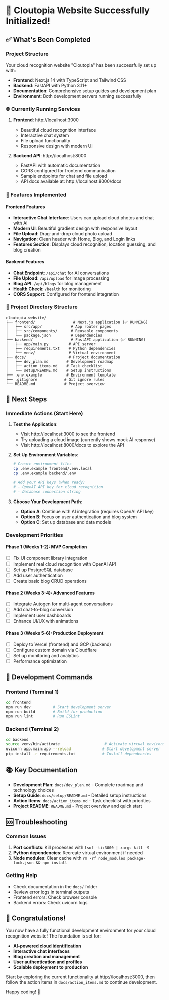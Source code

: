 # 🎉 Cloutopia Website Successfully Initialized!

## ✅ What's Been Completed

### Project Structure
Your cloud recognition website "Cloutopia" has been successfully set up with:

- **Frontend**: Next.js 14 with TypeScript and Tailwind CSS
- **Backend**: FastAPI with Python 3.11+
- **Documentation**: Comprehensive setup guides and development plan
- **Environment**: Both development servers running successfully

### 🌐 Currently Running Services

1. **Frontend**: http://localhost:3000
   - Beautiful cloud recognition interface
   - Interactive chat system
   - File upload functionality
   - Responsive design with modern UI

2. **Backend API**: http://localhost:8000
   - FastAPI with automatic documentation
   - CORS configured for frontend communication
   - Sample endpoints for chat and file upload
   - API docs available at: http://localhost:8000/docs

### 🎨 Features Implemented

#### Frontend Features
- **Interactive Chat Interface**: Users can upload cloud photos and chat with AI
- **Modern UI**: Beautiful gradient design with responsive layout
- **File Upload**: Drag-and-drop cloud photo upload
- **Navigation**: Clean header with Home, Blog, and Login links
- **Features Section**: Displays cloud recognition, location guessing, and blog creation

#### Backend Features
- **Chat Endpoint**: `/api/chat` for AI conversations
- **File Upload**: `/api/upload` for image processing
- **Blog API**: `/api/blogs` for blog management
- **Health Check**: `/health` for monitoring
- **CORS Support**: Configured for frontend integration

### 📁 Project Directory Structure
```
cloutopia-website/
├── frontend/                 # Next.js application (✅ RUNNING)
│   ├── src/app/             # App router pages
│   ├── src/components/      # Reusable components
│   └── package.json         # Dependencies
├── backend/                 # FastAPI application (✅ RUNNING)
│   ├── app/main.py         # API server
│   ├── requirements.txt    # Python dependencies
│   └── venv/               # Virtual environment
├── docs/                   # Project documentation
│   ├── dev_plan.md        # Development roadmap
│   ├── action_items.md    # Task checklist
│   └── setup/README.md    # Setup instructions
├── .env.example           # Environment template
├── .gitignore            # Git ignore rules
└── README.md             # Project overview
```

## 🎯 Next Steps

### Immediate Actions (Start Here)

1. **Test the Application**:
   - Visit http://localhost:3000 to see the frontend
   - Try uploading a cloud image (currently shows mock AI response)
   - Visit http://localhost:8000/docs to explore the API

2. **Set Up Environment Variables**:
   ```bash
   # Create environment files
   cp .env.example frontend/.env.local
   cp .env.example backend/.env
   
   # Add your API keys (when ready)
   # - OpenAI API key for cloud recognition
   # - Database connection string
   ```

3. **Choose Your Development Path**:
   - **Option A**: Continue with AI integration (requires OpenAI API key)
   - **Option B**: Focus on user authentication and blog system
   - **Option C**: Set up database and data models

### Development Priorities

#### Phase 1 (Weeks 1-2): MVP Completion
- [ ] Fix UI component library integration
- [ ] Implement real cloud recognition with OpenAI API
- [ ] Set up PostgreSQL database
- [ ] Add user authentication
- [ ] Create basic blog CRUD operations

#### Phase 2 (Weeks 3-4): Advanced Features
- [ ] Integrate Autogen for multi-agent conversations
- [ ] Add chat-to-blog conversion
- [ ] Implement user dashboards
- [ ] Enhance UI/UX with animations

#### Phase 3 (Weeks 5-6): Production Deployment
- [ ] Deploy to Vercel (frontend) and GCP (backend)
- [ ] Configure custom domain via Cloudflare
- [ ] Set up monitoring and analytics
- [ ] Performance optimization

## 🔧 Development Commands

### Frontend (Terminal 1)
```bash
cd frontend
npm run dev          # Start development server
npm run build        # Build for production
npm run lint         # Run ESLint
```

### Backend (Terminal 2)
```bash
cd backend
source venv/bin/activate                    # Activate virtual environment
uvicorn app.main:app --reload              # Start development server
pip install -r requirements.txt            # Install dependencies
```

## 📚 Key Documentation

- **Development Plan**: `docs/dev_plan.md` - Complete roadmap and technology choices
- **Setup Guide**: `docs/setup/README.md` - Detailed setup instructions
- **Action Items**: `docs/action_items.md` - Task checklist with priorities
- **Project README**: `README.md` - Project overview and quick start

## 🆘 Troubleshooting

### Common Issues
1. **Port conflicts**: Kill processes with `lsof -ti:3000 | xargs kill -9`
2. **Python dependencies**: Recreate virtual environment if needed
3. **Node modules**: Clear cache with `rm -rf node_modules package-lock.json && npm install`

### Getting Help
- Check documentation in the `docs/` folder
- Review error logs in terminal outputs
- Frontend errors: Check browser console
- Backend errors: Check uvicorn logs

## 🎊 Congratulations!

You now have a fully functional development environment for your cloud recognition website! The foundation is set for:

- **AI-powered cloud identification**
- **Interactive chat interfaces** 
- **Blog creation and management**
- **User authentication and profiles**
- **Scalable deployment to production**

Start by exploring the current functionality at http://localhost:3000, then follow the action items in `docs/action_items.md` to continue development.

Happy coding! 🚀
